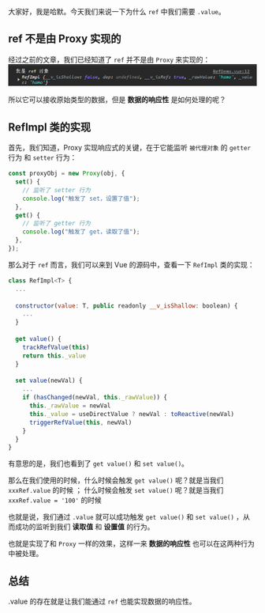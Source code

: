 大家好，我是哈默。今天我们来说一下为什么 `ref` 中我们需要 `.value`。

## ref 不是由 Proxy 实现的

经过之前的文章，我们已经知道了 `ref` 并不是由 `Proxy` 来实现的：
![ref是一个RefImpl对象](./ref是一个RefImpl对象.png)

所以它可以接收原始类型的数据，但是 **数据的响应性** 是如何处理的呢？

## RefImpl 类的实现

首先，我们知道，Proxy 实现响应式的关键，在于它能监听 `被代理对象` 的 `getter` 行为 和 `setter` 行为：

```js
const proxyObj = new Proxy(obj, {
  set() {
    // 监听了 setter 行为
    console.log("触发了 set，设置了值");
  },
  get() {
    // 监听了 getter 行为
    console.log("触发了 get，读取了值");
  },
});
```

那么对于 `ref` 而言，我们可以来到 Vue 的源码中，查看一下 `RefImpl` 类的实现：

```js
class RefImpl<T> {
  ...

  constructor(value: T, public readonly __v_isShallow: boolean) {
    ...
  }

  get value() {
    trackRefValue(this)
    return this._value
  }

  set value(newVal) {
    ...
    if (hasChanged(newVal, this._rawValue)) {
      this._rawValue = newVal
      this._value = useDirectValue ? newVal : toReactive(newVal)
      triggerRefValue(this, newVal)
    }
  }
}
```

有意思的是，我们也看到了 `get value()` 和 `set value()`。

那么在我们使用的时候，什么时候会触发 `get value()` 呢？就是当我们 `xxxRef.value` 的时候 ；
什么时候会触发 `set value()` 呢？就是当我们`xxxRef.value = '100'` 的时候

也就是说，我们通过 `.value` 就可以成功触发 `get value()` 和 `set value()` ，从而成功的监听到我们 **读取值** 和 **设置值** 的行为。

也就是实现了和 `Proxy` 一样的效果，这样一来 **数据的响应性** 也可以在这两种行为中被处理。

## 总结

.value 的存在就是让我们能通过 `ref` 也能实现数据的响应性。
